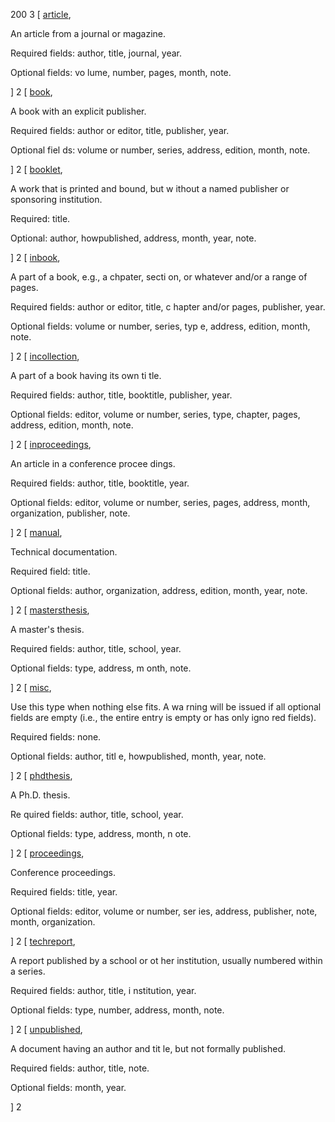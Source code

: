 200
3
[<td><a name="article"></a>
<a href="#TOP" title="up">article</a></td>, <td> <p class="def">An article from a journal or magazine.
</p><p class="req">Required fields: author, title, journal, year.</p><p class="opt">Optional fields: vo
lume, number, pages, month, note.</p>
</td>]
2
[<td><a name="book"></a>
<a href="#TOP" title="up">book</a></td>, <td> <p class="def">A book with an explicit publisher. </p><p
class="req">Required fields: author or editor, title, publisher, year. </p><p class="opt">Optional fiel
ds: volume or number, series, address, edition, month, note.</p>
</td>]
2
[<td><a name="booklet"></a>
<a href="#TOP" title="up">booklet</a></td>, <td> <p class="def">A work that is printed and bound, but w
ithout a named publisher or sponsoring institution. </p><p class="req">Required: title. </p><p class="o
pt">Optional: author, howpublished, address, month, year, note.</p>
</td>]
2
[<td><a name="inbook"></a>
<a href="#TOP" title="up">inbook</a></td>, <td> <p class="def">A part of a book, e.g., a chpater, secti
on, or whatever and/or a range of pages. </p><p class="req">Required fields: author or editor, title, c
hapter and/or pages, publisher, year. </p><p class="opt">Optional fields: volume or number, series, typ
e, address, edition, month, note.</p>
</td>]
2
[<td><a name="incollection"></a>
<a href="#TOP" title="up">incollection</a></td>, <td> <p class="def">A part of a book having its own ti
tle. </p><p class="req">Required fields: author, title, booktitle, publisher, year. </p><p class="opt">
Optional fields: editor, volume or number, series, type, chapter, pages, address, edition, month, note.
</p>
</td>]
2
[<td><a name="inproceedings"></a>
<a href="#TOP" title="up">inproceedings</a></td>, <td> <p class="def">An article in a conference procee
dings. </p><p class="req">Required fields: author, title, booktitle, year. </p><p class="opt">Optional
fields: editor, volume or number, series, pages, address, month, organization, publisher, note.</p>
</td>]
2
[<td><a name="manual"></a>
<a href="#TOP" title="up">manual</a></td>, <td> <p class="def">Technical documentation. </p><p class="r
eq">Required field: title. </p><p class="opt">Optional fields: author, organization, address, edition,
month, year, note.</p>
</td>]
2
[<td><a name="mastersthesis"></a>
<a href="#TOP" title="up">mastersthesis</a></td>, <td> <p class="def">A master's thesis. </p><p class="
req">Required fields: author, title, school, year. </p><p class="opt">Optional fields: type, address, m
onth, note.</p>
</td>]
2
[<td><a name="misc"></a>
<a href="#TOP" title="up">misc</a></td>, <td> <p class="def">Use this type when nothing else fits. A wa
rning will be issued if all optional fields are empty (i.e., the entire entry is empty or has only igno
red fields). </p><p class="req">Required fields: none. </p><p class="opt">Optional fields: author, titl
e, howpublished, month, year, note.</p>
</td>]
2
[<td><a name="phdthesis"></a>
<a href="#TOP" title="up">phdthesis</a></td>, <td> <p class="def">A Ph.D. thesis. </p><p class="req">Re
quired fields: author, title, school, year. </p><p class="opt">Optional fields: type, address, month, n
ote.</p>
</td>]
2
[<td><a name="proceedings"></a>
<a href="#TOP" title="up">proceedings</a></td>, <td> <p class="def">Conference proceedings. </p><p clas
s="req">Required fields: title, year. </p><p class="opt">Optional fields: editor, volume or number, ser
ies, address, publisher, note, month, organization.</p>
</td>]
2
[<td><a name="techreport"></a>
<a href="#TOP" title="up">techreport</a></td>, <td> <p class="def">A report published by a school or ot
her institution, usually numbered within a series. </p><p class="req">Required fields: author, title, i
nstitution, year. </p><p class="opt">Optional fields: type, number, address, month, note.</p>
</td>]
2
[<td><a name="unpublished"></a>
<a href="#TOP" title="up">unpublished</a></td>, <td> <p class="def">A document having an author and tit
le, but not formally published. </p><p class="req">Required fields: author, title, note. </p><p class="
opt">Optional fields: month, year.</p>
</td>]
2

